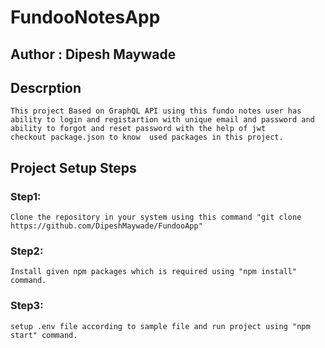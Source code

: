 # FundooNotesApp

## Author : Dipesh Maywade

## Descrption
    This project Based on GraphQL API using this fundo notes user has ability to login and registartion with unique email and password and ability to forgot and reset password with the help of jwt
    checkout package.json to know  used packages in this project.

## Project Setup Steps         

### Step1:
    Clone the repository in your system using this command "git clone https://github.com/DipeshMaywade/FundooApp"

### Step2:
    Install given npm packages which is required using "npm install" command.

### Step3:
    setup .env file according to sample file and run project using "npm start" command.
